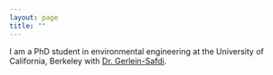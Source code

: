 ```yaml
---
layout: page
title: ""
---
```


I am a PhD student in environmental engineering at the University of California, Berkeley with [Dr. Gerlein-Safdi](https://twitter.com/cgerleinsafdi?lang=en).
